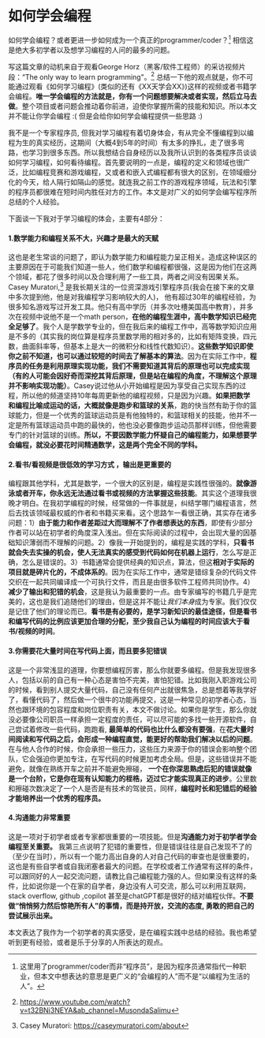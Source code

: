# 如何学会编程

如何学会编程？或者更进一步如何成为一个真正的programmer/coder？[^1] 相信这是绝大多初学者以及想学习编程的人问的最多的问题。

写这篇文章的动机来自于观看George Horz（黑客/软件工程师）的采访视频片段：“The only way to learn programming"。[^2] 总结一下他的观点就是，你不可能通过观看《如何学习编程》(类似的还有《XX天学会XX》)这样的视频或者书籍学会编程。**唯一学会编程的方法就是，你有一个问题想要解决或者实现，然后立马去做**。整个项目或者问题会推动着你前进，迫使你掌握所需的技能和知识。所以本文并不能让你学会编程 :(     但是会给你如何学会编程提供一些思路 :) 

我不是一个专家程序员, 但我对学习编程有着切身体会，有从完全不懂编程到以编程为生的真实经历，这期间（大概4到5年的时间）有太多的挣扎，走了很多弯路，也学习到很多东西。所以我想结合自身经历以及我所认识到的各类程序员谈谈如何学习编程，如何看待编程。首先要说明的一点是，编程的定义和领域也很广泛，比如编程竞赛和游戏编程，又或者和嵌入式编程都有很大的区别，在领域细分化的今天，给人隔行如隔山的感觉。就连我之前工作的游戏程序领域，玩法和引擎的程序员都很难在短时间内胜任对方的工作。本文是对广义的如何学会编写程序所总结的个人经验。

下面谈一下我对于学习编程的体会，主要有4部分：

#### 1.数学能力和编程关系不大，兴趣才是最大的天赋
这也是老生常谈的问题了，即认为数学能力和编程能力呈正相关。造成这种误区的主要原因在于可能我们知道一些人，他们数学和编程都很强，这是因为他们在这两个领域，都花了很多时间以及合理利用了一些工具，两者之间没有因果关系。Casey Muratori,[^3] 是我长期关注的一位资深游戏引擎程序员(我会在接下来的文章中多次提到他，他是对我编程学习影响较大的人)， 他有超过30年的编程经验，为很多知名游戏写过开发工具。他只有高中学历（并多次吐槽美国高中教育），并多次在视频中说他不是一个math person，**在他的编程生涯中，高中数学知识已经完全足够了**。我个人是学数学专业的，但在我后来的编程工作中，高等数学知识应用是不多的（其实我的岗位算是程序员里数学用的相对多的，比如有矩阵变换，四元数，曲面斜率等，但基本上是大一的微积分和线性代数知识）。**这些数学知识即使你之前不知道，也可以通过较短的时间去了解基本的算法**。因为在实际工作中，**程序员的任务是利用原理实现功能，我们不需要知道其背后的原理也可以完成实现（有的人可能会因好奇而深挖其背后原理，但是站在编程的角度，不理解这个原理并不影响实现功能）**。Casey说过他从小开始编程是因为享受自己实现东西的过程，所以他的频道坚持10年每周更新他的编程视频，只是因为兴趣。**如果把数学和编程比喻成运动的话，大概就像是跑步和篮球的关系**，跑的快当然有助于你的篮球能力，但是一个优秀的篮球运动员是有他独特的，和篮球相关的技能，他并不一定是所有篮球运动员中跑的最快的，他也没必要像跑步运动员那样训练，但他需要专门的针对篮球的训练。**所以，不要因数学能力怀疑自己的编程能力，如果想要学会编程，就没必要花时间精通数学，这是两个完全不同的学科。**
	
#### 2.看书/看视频是很低效的学习方式 ，输出是更重要的
编程跟其他学科，尤其是数学，一个很大的区别是，编程是实践性很强的。**就像游泳或者开车，你永远无法通过看书或视频的方法掌握这些技能**。其实这个道理我很晚才明白。在我初学编程的时候，经常做的一件事就是，纠结学哪门编程语言，然后去找该领域最权威的作者和书籍买来看。这个思路乍一看很正确，其实存在诸多问题：1）**由于能力和作者差距过大而理解不了作者想表达的东西**，即使有少部分作者可以站在初学者的角度深入浅出。但在实际阅读的过程中，会出现大量的因基础知识薄弱而不理解的问题。2）像我一开始提到的，编程是实践的学科，**只看书就会失去实操的机会，使人无法真实的感受到代码如何在机器上运行**，怎么写是正确，怎么是错误的。3）书籍通常会提供经典的知识点，算法，但这**相对于实际的项目就是碎片化的，不成体系的**。因为在实际工作中，通常是错综复杂的代码文件交织在一起共同编译成一个可执行文件，而且是由很多软件工程师共同协作。4）**减少了输出和犯错的机会**，这是我认为最重要的一点。由专家编写的书籍几乎是完美的，这也是我们追随他们的理由，但是这并不能让*我们本身*成为专家。我们仅仅是记住了他们的理论而已。**看书是有必要的，是学习新知识的最佳途径，但是看书和编写代码的比例应该更加合理的分配，至少我自己认为编程的时间应该大于看书/视频的时间**。

#### 3.你需要花大量时间在写代码上面，而且要多犯错误
这是一个非常浅显的道理，你要想编程厉害，那么你就要多编程。但是我发现很多人，包括以前的自己有一种心态是害怕不完美，害怕犯错。比如我刚入职游戏公司的时候，看到别人提交大量代码，自己没有任何产出就很焦急，总是想着等我学好了，看懂代码了，然后做一个很牛的功能再提交，这是一种常见的初学者心态，当然也跟环境的包容程度和岗位职责有关，本文不做讨论。如果你是学生，那么你就没必要像公司职员一样承担一定程度的责任，可以尽可能的多找一些开源软件，自己尝试着修改一些代码，跑跑看, **最简单的代码也比什么都没有要强**，在**花大量时间阅读和写代码之后，会形成一种编程直觉，能更好的帮助我们解决以后的问题**。在与他人合作的时候，你会承担一些压力，这些压力来源于你的错误会影响整个团队，它会强迫你更加专注，在写代码的时候更加考虑全局。但是，这些错误并不能避免，就像在熟练开车之前并不能避免擦碰， **一个在你深思熟虑后犯的错误就像是一个台阶，它是你在现有认知能力的桎梏，迈过它才能实现真正的进步**。公里数和擦碰次数决定了一个人是否是有技术的驾驶员，同样，**编程时长和犯错后的经验才能培养出一个优秀的程序员。**
#### 4.沟通能力非常重要
这是一项对于初学者或者专家都很重要的一项技能。但是**沟通能力对于初学者学会编程至关重要。**
我第三点说明了犯错的重要性，但是错误往往是自己发现不了的（至少在当时），所以有一个能力高出自身的人对自己代码的审查也是很重要的，这也是有些自学者或自我闭塞者最大的问题。在学校或者工作通常有这样的条件，可以跟同好的人一起交流问题，请教比自己编程能力强的人。但如果没有这样的条件，比如说你是一个在家的自学者，身边没有人可交流，那么可以利用互联网，stack overflow, github ,copilot 甚至是chatGPT都是很好的结对编程伙伴。**不要做“悄悄努力然后惊艳所有人”的事情，而是持开放，交流的态度, 勇敢的把自己的尝试展示出来。**

本文表达了我作为一个初学者的真实感受，是在编程实践中总结的经验。我也希望听到更有经验，或者是乐于分享的人所表达的观点。


[^1]:这里用了programmer/coder而非“程序员”，是因为程序员通常指代一种职业，但本文中想表达的意思是更广义的“会编程的人”而不是“以编程为生活的人”。
[^2]: https://www.youtube.com/watch?v=t32BNi3NEYA&ab_channel=MusondaSalimu
[^3]:Casey Muratori: https://caseymuratori.com/about
